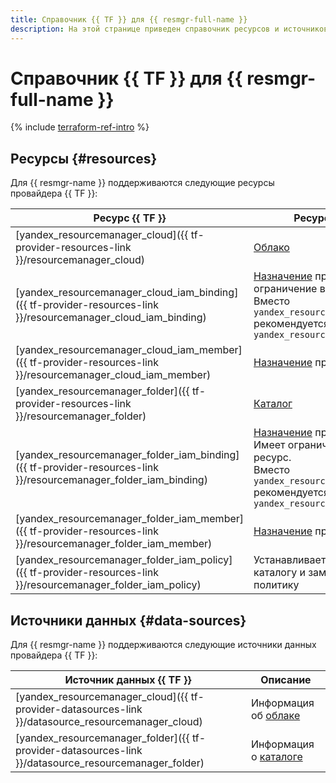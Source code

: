 ```yaml
---
title: Справочник {{ TF }} для {{ resmgr-full-name }}
description: На этой странице приведен справочник ресурсов и источников данных провайдера {{ TF }}, которые поддерживаются для сервиса {{ resmgr-name }}.
---
```


# Справочник {{ TF }} для {{ resmgr-full-name }}

{% include [terraform-ref-intro](../_includes/terraform-ref-intro.md) %}

## Ресурсы {#resources}

Для {{ resmgr-name }} поддерживаются следующие ресурсы провайдера {{ TF }}:

| **Ресурс {{ TF }}** | **Ресурс {{ yandex-cloud }}** |
| --- | --- |
| [yandex_resourcemanager_cloud]({{ tf-provider-resources-link }}/resourcemanager_cloud) | [Облако](./concepts/resources-hierarchy.md#cloud) |
| [yandex_resourcemanager_cloud_iam_binding]({{ tf-provider-resources-link }}/resourcemanager_cloud_iam_binding) | [Назначение](../iam/concepts/access-control/index.md#access-bindings) прав доступа к облаку. Имеет ограничение в 1000 привязок на ресурс. <br>Вместо `yandex_resourcemanager_cloud_iam_binding` рекомендуется использовать `yandex_resourcemanager_cloud_iam_member` |
| [yandex_resourcemanager_cloud_iam_member]({{ tf-provider-resources-link }}/resourcemanager_cloud_iam_member) | [Назначение](../iam/concepts/access-control/index.md#access-bindings) прав доступа к облаку |
| [yandex_resourcemanager_folder]({{ tf-provider-resources-link }}/resourcemanager_folder) | [Каталог](./concepts/resources-hierarchy.md#folder) |
| [yandex_resourcemanager_folder_iam_binding]({{ tf-provider-resources-link }}/resourcemanager_folder_iam_binding) | [Назначение](../iam/concepts/access-control/index.md#access-bindings) прав доступа к каталогу. Имеет ограничение в 1000 привязок на ресурс. <br>Вместо `yandex_resourcemanager_folder_iam_binding` рекомендуется использовать `yandex_resourcemanager_folder_iam_member` |
| [yandex_resourcemanager_folder_iam_member]({{ tf-provider-resources-link }}/resourcemanager_folder_iam_member) | [Назначение](../iam/concepts/access-control/index.md#access-bindings) прав доступа к каталогу |
| [yandex_resourcemanager_folder_iam_policy]({{ tf-provider-resources-link }}/resourcemanager_folder_iam_policy) | Устанавливает политику доступа к каталогу и заменяет любую заданную политику |

## Источники данных {#data-sources}

Для {{ resmgr-name }} поддерживаются следующие источники данных провайдера {{ TF }}:

| **Источник данных {{ TF }}** | **Описание** |
| --- | --- |
| [yandex_resourcemanager_cloud]({{ tf-provider-datasources-link }}/datasource_resourcemanager_cloud) | Информация об [облаке](./concepts/resources-hierarchy.md#cloud) |
| [yandex_resourcemanager_folder]({{ tf-provider-datasources-link }}/datasource_resourcemanager_folder) | Информация о [каталоге](./concepts/resources-hierarchy.md#folder) |